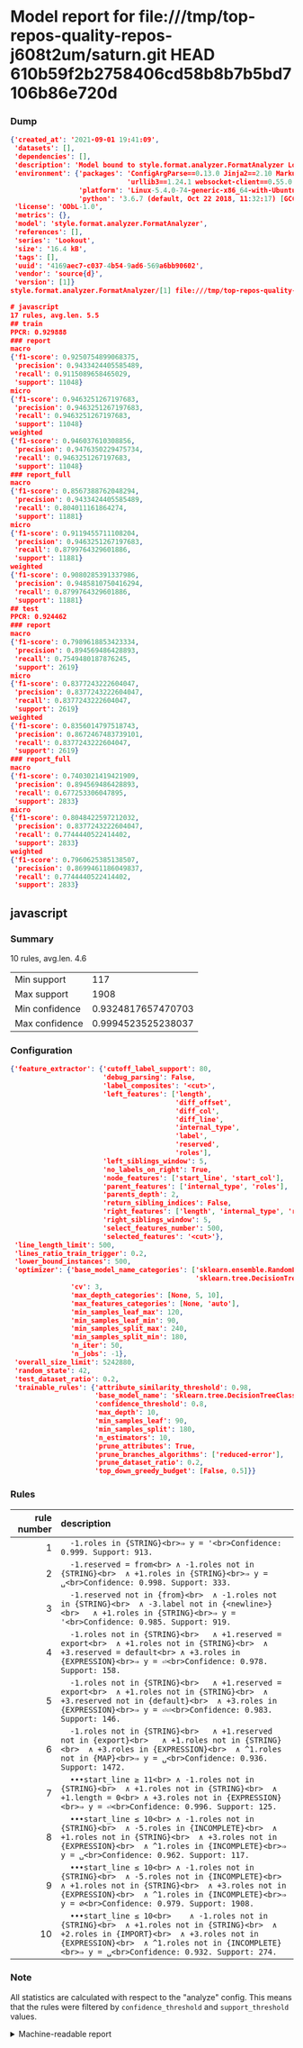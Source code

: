 # Model report for file:///tmp/top-repos-quality-repos-j608t2um/saturn.git HEAD 610b59f2b2758406cd58b8b7b5bd7106b86e720d

### Dump

```json
{'created_at': '2021-09-01 19:41:09',
 'datasets': [],
 'dependencies': [],
 'description': 'Model bound to style.format.analyzer.FormatAnalyzer Lookout analyzer.',
 'environment': {'packages': 'ConfigArgParse==0.13.0 Jinja2==2.10 MarkupSafe==1.1.1 PyStemmer==1.3.0 PyYAML==5.1 Pympler==0.5 SQLAlchemy==1.2.10 SQLAlchemy-Utils==0.33.3 asdf==2.3.2 bblfsh==2.12.7 boto==2.49.0 boto3==1.9.130 botocore==1.12.130 cachetools==2.0.1 certifi==2019.3.9 chardet==3.0.4 clint==0.5.1 docker==3.7.0 docker-pycreds==0.4.0 dulwich==0.19.11 grpcio==1.19.0 grpcio-tools==1.19.0 humanfriendly==4.16.1 humanize==0.5.1 idna==2.8 jmespath==0.9.4 jsonschema==2.6.0 lookout-sdk==0.4.1 lookout-sdk-ml==0.19.0 lookout-style==0.2.0 lz4==2.1.6 modelforge==0.12.1 numpy==1.16.2 packaging==19.0 pandas==0.22.0 pip==19.0.3 protobuf==3.7.0 psycopg2-binary==2.7.5 pygtrie==2.3 pyparsing==2.3.1 python-dateutil==2.8.0 python-igraph==0.7.1.post6 pytz==2019.1 requests==2.21.0 requirements-parser==0.2.0 scikit-learn==0.20.1 scikit-optimize==0.5.2 scipy==1.2.1 semantic-version==2.6.0 setuptools==40.8.0 six==1.12.0 smart-open==1.8.1 sourced-ml==0.8.2 spdx==2.5.0 stringcase==1.2.0 tabulate==0.8.2 tqdm==4.31.1 '
                             'urllib3==1.24.1 websocket-client==0.55.0 xxhash==1.3.0',
                 'platform': 'Linux-5.4.0-74-generic-x86_64-with-Ubuntu-18.04-bionic',
                 'python': '3.6.7 (default, Oct 22 2018, 11:32:17) [GCC 8.2.0]'},
 'license': 'ODbL-1.0',
 'metrics': {},
 'model': 'style.format.analyzer.FormatAnalyzer',
 'references': [],
 'series': 'Lookout',
 'size': '16.4 kB',
 'tags': [],
 'uuid': '4169aec7-c037-4b54-9ad6-569a6bb90602',
 'vendor': 'source{d}',
 'version': [1]}
style.format.analyzer.FormatAnalyzer/[1] file:///tmp/top-repos-quality-repos-j608t2um/saturn.git 610b59f2b2758406cd58b8b7b5bd7106b86e720d

# javascript
17 rules, avg.len. 5.5
## train
PPCR: 0.929888
### report
macro
{'f1-score': 0.9250754899068375,
 'precision': 0.9433424405585489,
 'recall': 0.9115089658465029,
 'support': 11048}
micro
{'f1-score': 0.9463251267197683,
 'precision': 0.9463251267197683,
 'recall': 0.9463251267197683,
 'support': 11048}
weighted
{'f1-score': 0.946037610308856,
 'precision': 0.9476350229475734,
 'recall': 0.9463251267197683,
 'support': 11048}
### report_full
macro
{'f1-score': 0.8567388762048294,
 'precision': 0.9433424405585489,
 'recall': 0.804011161864274,
 'support': 11881}
micro
{'f1-score': 0.9119455711108204,
 'precision': 0.9463251267197683,
 'recall': 0.8799764329601886,
 'support': 11881}
weighted
{'f1-score': 0.9080285391337986,
 'precision': 0.9485810750416294,
 'recall': 0.8799764329601886,
 'support': 11881}
## test
PPCR: 0.924462
### report
macro
{'f1-score': 0.7989618853423334,
 'precision': 0.894569486428893,
 'recall': 0.7549480187876245,
 'support': 2619}
micro
{'f1-score': 0.8377243222604047,
 'precision': 0.8377243222604047,
 'recall': 0.8377243222604047,
 'support': 2619}
weighted
{'f1-score': 0.8356014797518743,
 'precision': 0.8672467483739101,
 'recall': 0.8377243222604047,
 'support': 2619}
### report_full
macro
{'f1-score': 0.7403021419421909,
 'precision': 0.894569486428893,
 'recall': 0.677253306047895,
 'support': 2833}
micro
{'f1-score': 0.8048422597212032,
 'precision': 0.8377243222604047,
 'recall': 0.7744440522414402,
 'support': 2833}
weighted
{'f1-score': 0.7960625385138507,
 'precision': 0.8699461186049837,
 'recall': 0.7744440522414402,
 'support': 2833}
```

## javascript
### Summary
10 rules, avg.len. 4.6

| | |
|-|-|
|Min support|117|
|Max support|1908|
|Min confidence|0.9324817657470703|
|Max confidence|0.9994523525238037|

### Configuration

```json
{'feature_extractor': {'cutoff_label_support': 80,
                       'debug_parsing': False,
                       'label_composites': '<cut>',
                       'left_features': ['length',
                                         'diff_offset',
                                         'diff_col',
                                         'diff_line',
                                         'internal_type',
                                         'label',
                                         'reserved',
                                         'roles'],
                       'left_siblings_window': 5,
                       'no_labels_on_right': True,
                       'node_features': ['start_line', 'start_col'],
                       'parent_features': ['internal_type', 'roles'],
                       'parents_depth': 2,
                       'return_sibling_indices': False,
                       'right_features': ['length', 'internal_type', 'reserved', 'roles'],
                       'right_siblings_window': 5,
                       'select_features_number': 500,
                       'selected_features': '<cut>'},
 'line_length_limit': 500,
 'lines_ratio_train_trigger': 0.2,
 'lower_bound_instances': 500,
 'optimizer': {'base_model_name_categories': ['sklearn.ensemble.RandomForestClassifier',
                                              'sklearn.tree.DecisionTreeClassifier'],
               'cv': 3,
               'max_depth_categories': [None, 5, 10],
               'max_features_categories': [None, 'auto'],
               'min_samples_leaf_max': 120,
               'min_samples_leaf_min': 90,
               'min_samples_split_max': 240,
               'min_samples_split_min': 180,
               'n_iter': 50,
               'n_jobs': -1},
 'overall_size_limit': 5242880,
 'random_state': 42,
 'test_dataset_ratio': 0.2,
 'trainable_rules': {'attribute_similarity_threshold': 0.98,
                     'base_model_name': 'sklearn.tree.DecisionTreeClassifier',
                     'confidence_threshold': 0.8,
                     'max_depth': 10,
                     'min_samples_leaf': 90,
                     'min_samples_split': 180,
                     'n_estimators': 10,
                     'prune_attributes': True,
                     'prune_branches_algorithms': ['reduced-error'],
                     'prune_dataset_ratio': 0.2,
                     'top_down_greedy_budget': [False, 0.5]}}
```

### Rules

| rule number | description |
|----:|:-----|
| 1 | `  -1.roles in {STRING}<br>⇒ y = '<br>Confidence: 0.999. Support: 913.` |
| 2 | `  -1.reserved = from<br>	∧ -1.roles not in {STRING}<br>	∧ +1.roles in {STRING}<br>⇒ y = ␣<br>Confidence: 0.998. Support: 333.` |
| 3 | `  -1.reserved not in {from}<br>	∧ -1.roles not in {STRING}<br>	∧ -3.label not in {<newline>}<br>	∧ +1.roles in {STRING}<br>⇒ y = '<br>Confidence: 0.985. Support: 919.` |
| 4 | `  -1.roles not in {STRING}<br>	∧ +1.reserved = export<br>	∧ +1.roles not in {STRING}<br>	∧ +3.reserved = default<br>	∧ +3.roles in {EXPRESSION}<br>⇒ y = ⏎<br>Confidence: 0.978. Support: 158.` |
| 5 | `  -1.roles not in {STRING}<br>	∧ +1.reserved = export<br>	∧ +1.roles not in {STRING}<br>	∧ +3.reserved not in {default}<br>	∧ +3.roles in {EXPRESSION}<br>⇒ y = ⏎⏎<br>Confidence: 0.983. Support: 146.` |
| 6 | `  -1.roles not in {STRING}<br>	∧ +1.reserved not in {export}<br>	∧ +1.roles not in {STRING}<br>	∧ +3.roles in {EXPRESSION}<br>	∧ ^1.roles not in {MAP}<br>⇒ y = ␣<br>Confidence: 0.936. Support: 1472.` |
| 7 | `  •••start_line ≥ 11<br>	∧ -1.roles not in {STRING}<br>	∧ +1.roles not in {STRING}<br>	∧ +1.length = 0<br>	∧ +3.roles not in {EXPRESSION}<br>⇒ y = ⏎<br>Confidence: 0.996. Support: 125.` |
| 8 | `  •••start_line ≤ 10<br>	∧ -1.roles not in {STRING}<br>	∧ -5.roles in {INCOMPLETE}<br>	∧ +1.roles not in {STRING}<br>	∧ +3.roles not in {EXPRESSION}<br>	∧ ^1.roles in {INCOMPLETE}<br>⇒ y = ␣<br>Confidence: 0.962. Support: 117.` |
| 9 | `  •••start_line ≤ 10<br>	∧ -1.roles not in {STRING}<br>	∧ -5.roles not in {INCOMPLETE}<br>	∧ +1.roles not in {STRING}<br>	∧ +3.roles not in {EXPRESSION}<br>	∧ ^1.roles in {INCOMPLETE}<br>⇒ y = ∅<br>Confidence: 0.979. Support: 1908.` |
| 10 | `  •••start_line ≤ 10<br>	∧ -1.roles not in {STRING}<br>	∧ +1.roles not in {STRING}<br>	∧ +2.roles in {IMPORT}<br>	∧ +3.roles not in {EXPRESSION}<br>	∧ ^1.roles not in {INCOMPLETE}<br>⇒ y = ␣<br>Confidence: 0.932. Support: 274.` |

### Note
All statistics are calculated with respect to the "analyze" config. This means that the rules were filtered by
`confidence_threshold` and `support_threshold` values.

<details>
    <summary>Machine-readable report</summary>
```json
{"javascript": {"avg_rule_len": 4.6, "max_conf": 0.9994523525238037, "max_support": 1908, "min_conf": 0.9324817657470703, "min_support": 117, "num_rules": 10}}
```
</details>
